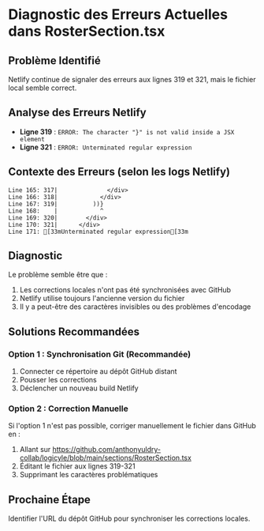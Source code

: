 # Diagnostic des Erreurs Actuelles dans RosterSection.tsx

## Problème Identifié
Netlify continue de signaler des erreurs aux lignes 319 et 321, mais le fichier local semble correct.

## Analyse des Erreurs Netlify
- **Ligne 319** : `ERROR: The character "}" is not valid inside a JSX element`
- **Ligne 321** : `ERROR: Unterminated regular expression`

## Contexte des Erreurs (selon les logs Netlify)
```
Line 165: 317|              </div>
Line 166: 318|            </div>
Line 167: 319|          ))}
Line 168:    |            ^
Line 169: 320|        </div>
Line 170: 321|      </div>
Line 171: [33mUnterminated regular expression[33m
```

## Diagnostic
Le problème semble être que :
1. Les corrections locales n'ont pas été synchronisées avec GitHub
2. Netlify utilise toujours l'ancienne version du fichier
3. Il y a peut-être des caractères invisibles ou des problèmes d'encodage

## Solutions Recommandées

### Option 1 : Synchronisation Git (Recommandée)
1. Connecter ce répertoire au dépôt GitHub distant
2. Pousser les corrections
3. Déclencher un nouveau build Netlify

### Option 2 : Correction Manuelle
Si l'option 1 n'est pas possible, corriger manuellement le fichier dans GitHub en :
1. Allant sur https://github.com/anthonyuldry-collab/logicyle/blob/main/sections/RosterSection.tsx
2. Éditant le fichier aux lignes 319-321
3. Supprimant les caractères problématiques

## Prochaine Étape
Identifier l'URL du dépôt GitHub pour synchroniser les corrections locales.
